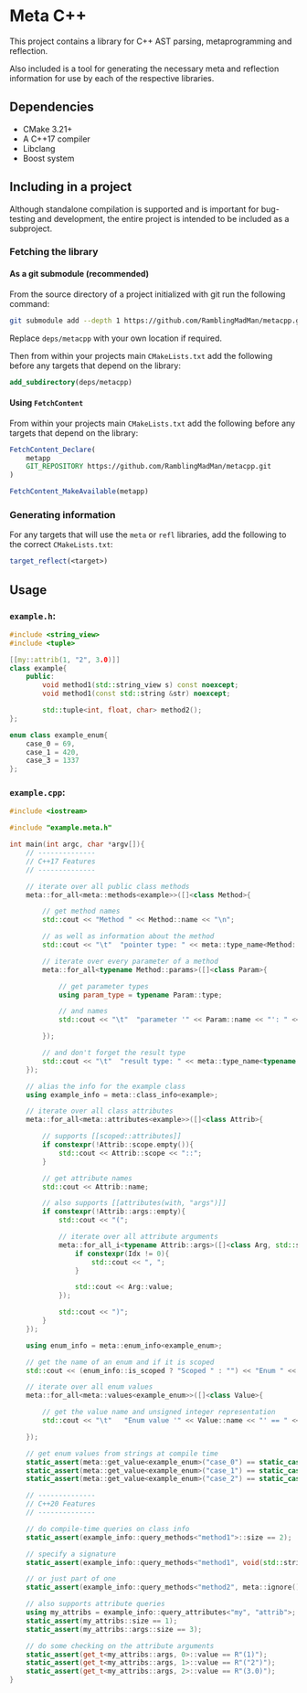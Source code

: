 # Meta C++

This project contains a library for C++ AST parsing, metaprogramming and reflection.

Also included is a tool for generating the necessary meta and reflection information for use by each of the respective libraries.

## Dependencies

- CMake 3.21+
- A C++17 compiler
- Libclang
- Boost system

## Including in a project

Although standalone compilation is supported and is important for bug-testing and development, the entire project is intended to be included as a subproject.

### Fetching the library

#### As a git submodule (recommended)

From the source directory of a project initialized with git run the following command:

```bash
git submodule add --depth 1 https://github.com/RamblingMadMan/metacpp.git deps/metacpp
```

Replace `deps/metacpp` with your own location if required.

Then from within your projects main `CMakeLists.txt` add the following before any targets that depend on the library:

```cmake
add_subdirectory(deps/metacpp)
```

#### Using `FetchContent`

From within your projects main `CMakeLists.txt` add the following before any targets that depend on the library:

```cmake
FetchContent_Declare(
    metapp
    GIT_REPOSITORY https://github.com/RamblingMadMan/metacpp.git
)

FetchContent_MakeAvailable(metapp)
```

### Generating information

For any targets that will use the `meta` or `refl` libraries, add the following to the correct `CMakeLists.txt`:

```cmake
target_reflect(<target>)
```

## Usage

### `example.h`:

```c++
#include <string_view>
#include <tuple>

[[my::attrib(1, "2", 3.0)]]
class example{
    public:
        void method1(std::string_view s) const noexcept;
        void method1(const std::string &str) noexcept;

        std::tuple<int, float, char> method2();
};

enum class example_enum{
	case_0 = 69,
	case_1 = 420,
	case_3 = 1337
};
```

### `example.cpp`:

```c++
#include <iostream>

#include "example.meta.h"

int main(int argc, char *argv[]){
    // --------------
    // C++17 Features
    // --------------

    // iterate over all public class methods
    meta::for_all<meta::methods<example>>([]<class Method>{

        // get method names
        std::cout << "Method " << Method::name << "\n";

        // as well as information about the method
        std::cout << "\t"  "pointer type: " << meta::type_name<Method::ptr_type> << "\n";

        // iterate over every parameter of a method
        meta::for_all<typename Method::params>([]<class Param>{

            // get parameter types
            using param_type = typename Param::type;

            // and names
            std::cout << "\t"  "parameter '" << Param::name << "': " << meta::type_name<param_type> << "\n";

        });

        // and don't forget the result type
        std::cout << "\t"  "result type: " << meta::type_name<typename Method::result> << "\n";
    });

    // alias the info for the example class
    using example_info = meta::class_info<example>;

    // iterate over all class attributes
    meta::for_all<meta::attributes<example>>([]<class Attrib>{

        // supports [[scoped::attributes]]
        if constexpr(!Attrib::scope.empty()){
            std::cout << Attrib::scope << "::";
        }

        // get attribute names
        std::cout << Attrib::name;

        // also supports [[attributes(with, "args")]]
        if constexpr(!Attrib::args::empty){
            std::cout << "(";

            // iterate over all attribute arguments
            meta::for_all_i<typename Attrib::args>([]<class Arg, std::size_t Idx>{
                if constexpr(Idx != 0){
                    std::cout << ", ";
                }

                std::cout << Arg::value;
            });

            std::cout << ")";
        }
    });

    using enum_info = meta::enum_info<example_enum>;

    // get the name of an enum and if it is scoped
    std::cout << (enum_info::is_scoped ? "Scoped " : "") << "Enum " << enum_info::name << "\n";

    // iterate over all enum values
    meta::for_all<meta::values<example_enum>>([]<class Value>{

        // get the value name and unsigned integer representation
        std::cout << "\t"	"Enum value '" << Value::name << "' == " << Value::value << "\n";

    });

    // get enum values from strings at compile time
    static_assert(meta::get_value<example_enum>("case_0") == static_cast<example_enum>(69));
    static_assert(meta::get_value<example_enum>("case_1") == static_cast<example_enum>(420));
    static_assert(meta::get_value<example_enum>("case_2") == static_cast<example_enum>(1337));

    // --------------
    // C++20 Features
    // --------------

    // do compile-time queries on class info
    static_assert(example_info::query_methods<"method1">::size == 2);

    // specify a signature
    static_assert(example_info::query_methods<"method1", void(std::string_view)>::size == 1);

    // or just part of one
    static_assert(example_info::query_methods<"method2", meta::ignore()>::size == 1);

    // also supports attribute queries
    using my_attribs = example_info::query_attributes<"my", "attrib">;
    static_assert(my_attribs::size == 1);
    static_assert(my_attribs::args::size == 3);

    // do some checking on the attribute arguments
    static_assert(get_t<my_attribs::args, 0>::value == R"(1)");
    static_assert(get_t<my_attribs::args, 1>::value == R"("2")");
    static_assert(get_t<my_attribs::args, 2>::value == R"(3.0)");
}
```
